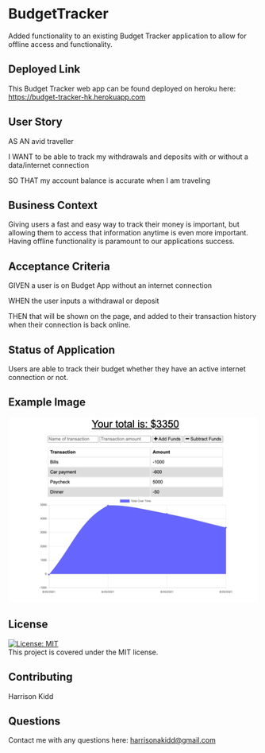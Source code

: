 # BudgetTracker

Added functionality to an existing Budget Tracker application to allow for offline access and functionality.

## Deployed Link
This Budget Tracker web app can be found deployed on heroku here: https://budget-tracker-hk.herokuapp.com

## User Story

AS AN avid traveller

I WANT to be able to track my withdrawals and deposits with or without a data/internet connection

SO THAT my account balance is accurate when I am traveling

## Business Context

Giving users a fast and easy way to track their money is important, but allowing them to access that information anytime is even more important. Having offline functionality is paramount to our applications success.

## Acceptance Criteria

GIVEN a user is on Budget App without an internet connection

WHEN the user inputs a withdrawal or deposit

THEN that will be shown on the page, and added to their transaction history when their connection is back online.

## Status of Application
Users are able to track their budget whether they have an active internet connection or not.

## Example Image
![ExampleImage](readme_image/budget_tracker1.png)

## License
[![License: MIT](https://img.shields.io/badge/License-MIT-yellow.svg)](https://opensource.org/licenses/MIT) <br>
This project is covered under the MIT license.

## Contributing
Harrison Kidd<br>

## Questions
Contact me with any questions here: [harrisonakidd@gmail.com](mailto:harrisonakidd@gmail.com)